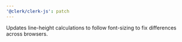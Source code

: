 ```yaml
---
'@clerk/clerk-js': patch
---
```


Updates line-height calculations to follow font-sizing to fix differences across browsers.
